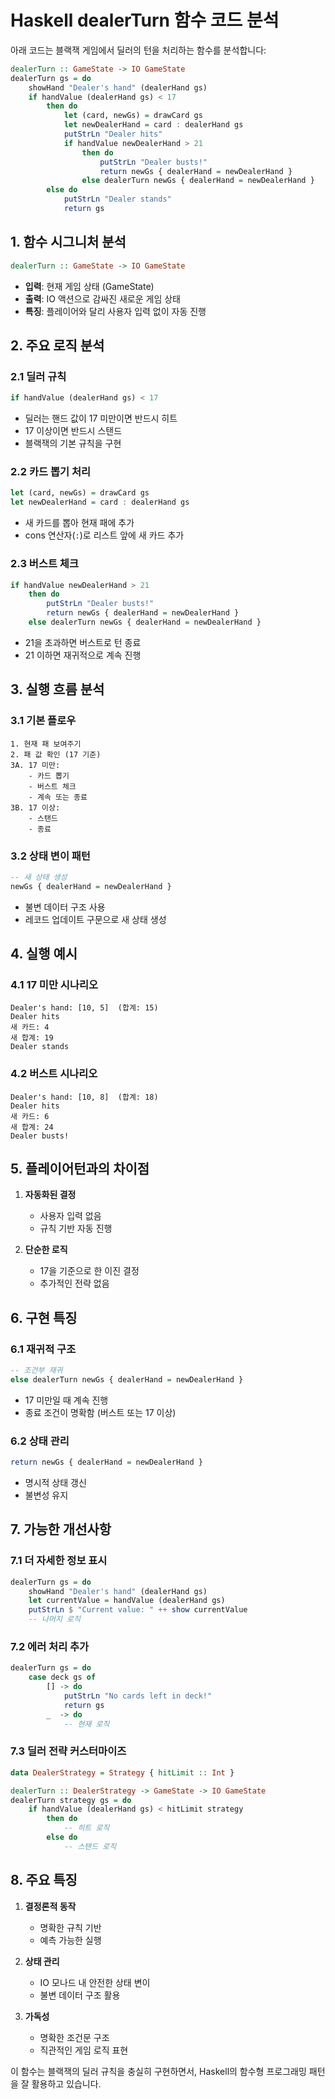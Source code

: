 # Haskell dealerTurn 함수 코드 분석

아래 코드는 블랙잭 게임에서 딜러의 턴을 처리하는 함수를 분석합니다:

```haskell
dealerTurn :: GameState -> IO GameState
dealerTurn gs = do
    showHand "Dealer's hand" (dealerHand gs)
    if handValue (dealerHand gs) < 17
        then do
            let (card, newGs) = drawCard gs
            let newDealerHand = card : dealerHand gs
            putStrLn "Dealer hits"
            if handValue newDealerHand > 21
                then do
                    putStrLn "Dealer busts!"
                    return newGs { dealerHand = newDealerHand }
                else dealerTurn newGs { dealerHand = newDealerHand }
        else do
            putStrLn "Dealer stands"
            return gs
```

## 1. 함수 시그니처 분석

```haskell
dealerTurn :: GameState -> IO GameState
```

- **입력**: 현재 게임 상태 (GameState)
- **출력**: IO 액션으로 감싸진 새로운 게임 상태
- **특징**: 플레이어와 달리 사용자 입력 없이 자동 진행

## 2. 주요 로직 분석

### 2.1 딜러 규칙

```haskell
if handValue (dealerHand gs) < 17
```

- 딜러는 핸드 값이 17 미만이면 반드시 히트
- 17 이상이면 반드시 스탠드
- 블랙잭의 기본 규칙을 구현

### 2.2 카드 뽑기 처리

```haskell
let (card, newGs) = drawCard gs
let newDealerHand = card : dealerHand gs
```

- 새 카드를 뽑아 현재 패에 추가
- cons 연산자(`:`)로 리스트 앞에 새 카드 추가

### 2.3 버스트 체크

```haskell
if handValue newDealerHand > 21
    then do
        putStrLn "Dealer busts!"
        return newGs { dealerHand = newDealerHand }
    else dealerTurn newGs { dealerHand = newDealerHand }
```

- 21을 초과하면 버스트로 턴 종료
- 21 이하면 재귀적으로 계속 진행

## 3. 실행 흐름 분석

### 3.1 기본 플로우

```
1. 현재 패 보여주기
2. 패 값 확인 (17 기준)
3A. 17 미만:
    - 카드 뽑기
    - 버스트 체크
    - 계속 또는 종료
3B. 17 이상:
    - 스탠드
    - 종료
```

### 3.2 상태 변이 패턴

```haskell
-- 새 상태 생성
newGs { dealerHand = newDealerHand }
```

- 불변 데이터 구조 사용
- 레코드 업데이트 구문으로 새 상태 생성

## 4. 실행 예시

### 4.1 17 미만 시나리오

```
Dealer's hand: [10, 5]  (합계: 15)
Dealer hits
새 카드: 4
새 합계: 19
Dealer stands
```

### 4.2 버스트 시나리오

```
Dealer's hand: [10, 8]  (합계: 18)
Dealer hits
새 카드: 6
새 합계: 24
Dealer busts!
```

## 5. 플레이어턴과의 차이점

1. **자동화된 결정**

   - 사용자 입력 없음
   - 규칙 기반 자동 진행

2. **단순한 로직**
   - 17을 기준으로 한 이진 결정
   - 추가적인 전략 없음

## 6. 구현 특징

### 6.1 재귀적 구조

```haskell
-- 조건부 재귀
else dealerTurn newGs { dealerHand = newDealerHand }
```

- 17 미만일 때 계속 진행
- 종료 조건이 명확함 (버스트 또는 17 이상)

### 6.2 상태 관리

```haskell
return newGs { dealerHand = newDealerHand }
```

- 명시적 상태 갱신
- 불변성 유지

## 7. 가능한 개선사항

### 7.1 더 자세한 정보 표시

```haskell
dealerTurn gs = do
    showHand "Dealer's hand" (dealerHand gs)
    let currentValue = handValue (dealerHand gs)
    putStrLn $ "Current value: " ++ show currentValue
    -- 나머지 로직
```

### 7.2 에러 처리 추가

```haskell
dealerTurn gs = do
    case deck gs of
        [] -> do
            putStrLn "No cards left in deck!"
            return gs
        _  -> do
            -- 현재 로직
```

### 7.3 딜러 전략 커스터마이즈

```haskell
data DealerStrategy = Strategy { hitLimit :: Int }

dealerTurn :: DealerStrategy -> GameState -> IO GameState
dealerTurn strategy gs = do
    if handValue (dealerHand gs) < hitLimit strategy
        then do
            -- 히트 로직
        else do
            -- 스탠드 로직
```

## 8. 주요 특징

1. **결정론적 동작**

   - 명확한 규칙 기반
   - 예측 가능한 실행

2. **상태 관리**

   - IO 모나드 내 안전한 상태 변이
   - 불변 데이터 구조 활용

3. **가독성**
   - 명확한 조건문 구조
   - 직관적인 게임 로직 표현

이 함수는 블랙잭의 딜러 규칙을 충실히 구현하면서, Haskell의 함수형 프로그래밍 패턴을 잘 활용하고 있습니다.
